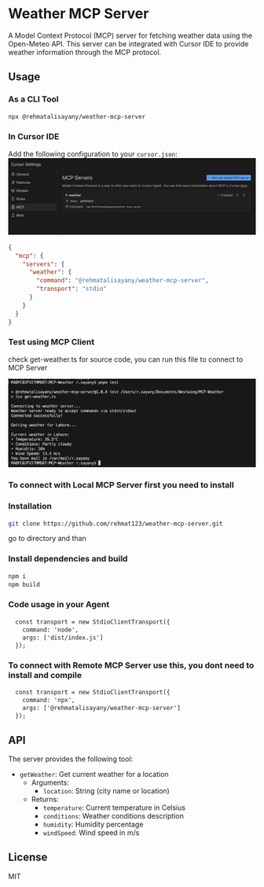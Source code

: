 # Weather MCP Server

A Model Context Protocol (MCP) server for fetching weather data using the Open-Meteo API. This server can be integrated with Cursor IDE to provide weather information through the MCP protocol.

## Usage

### As a CLI Tool

```bash
npx @rehmatalisayany/weather-mcp-server
```

### In Cursor IDE

Add the following configuration to your `cursor.json`:
![alt text](image.png)

```json
{
  "mcp": {
    "servers": {
      "weather": {
        "command": "@rehmatalisayany/weather-mcp-server",
        "transport": "stdio"
      }
    }
  }
}
```

### Test using MCP Client

check get-weather.ts for source code, you can run this file to connect to MCP Server

![alt text](image-1.png)

### To connect with Local MCP Server first you need to install 

### Installation

```bash
git clone https://github.com/rehmat123/weather-mcp-server.git
```

go to directory and than
### Install dependencies and build
```bash
npm i
npm build
```

### Code usage in your Agent
 ```
   const transport = new StdioClientTransport({
     command: 'node',
     args: ['dist/index.js']
   });
```

### To connect with Remote MCP Server use this, you dont need to install and compile
```
  const transport = new StdioClientTransport({
    command: 'npx',
    args: ['@rehmatalisayany/weather-mcp-server']
  });

```
## API

The server provides the following tool:

- `getWeather`: Get current weather for a location
  - Arguments:
    - `location`: String (city name or location)
  - Returns:
    - `temperature`: Current temperature in Celsius
    - `conditions`: Weather conditions description
    - `humidity`: Humidity percentage
    - `windSpeed`: Wind speed in m/s

## License

MIT 